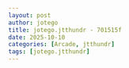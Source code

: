 ```yaml
---
layout: post
author: jotego
title: jotego.jtthundr - 701515f
date: 2025-10-10
categories: [Arcade, jtthundr]
tags: [jotego.jtthundr]
---
```


